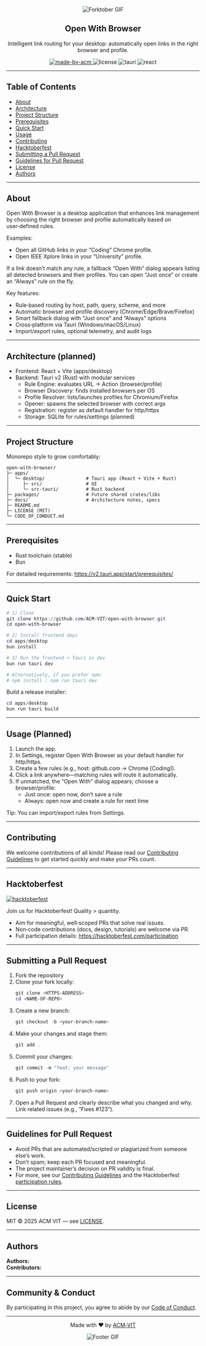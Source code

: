 <div align="center">

![Forktober GIF](https://raw.githubusercontent.com/ACM-VIT/.github/master/profile/acm_gif_banner.gif)

<h2>Open With Browser</h2>

<p>Intelligent link routing for your desktop: automatically open links in the right browser and profile.</p>

<p>
  <a href="https://acmvit.in/" target="_blank">
    <img alt="made-by-acm" src="https://img.shields.io/badge/MADE%20BY-ACM%20VIT-orange?style=flat-square&logo=acm&link=acmvit.in" />
  </a>
  <img alt="license" src="https://img.shields.io/badge/License-MIT-green.svg?style=flat-square" />
  <img alt="tauri" src="https://img.shields.io/badge/Tauri-v2-blue?style=flat-square" />
  <img alt="react" src="https://img.shields.io/badge/React-19-blue?style=flat-square" />
</p>

</div>

---

## Table of Contents
- [About](#about)
- [Architecture](#architecture)
- [Project Structure](#project-structure)
- [Prerequisites](#prerequisites)
- [Quick Start](#quick-start)
- [Usage](#usage)
- [Contributing](#contributing)
- [Hacktoberfest](#hacktoberfest)
- [Submitting a Pull Request](#submitting-a-pull-request)
- [Guidelines for Pull Request](#guidelines-for-pull-request)
- [License](#license)
- [Authors](#authors)

---

## About
Open With Browser is a desktop application that enhances link management by choosing the right browser and profile automatically based on user‑defined rules.

Examples:
- Open all GitHub links in your “Coding” Chrome profile.
- Open IEEE Xplore links in your “University” profile.

If a link doesn’t match any rule, a fallback “Open With” dialog appears listing all detected browsers and their profiles. You can open “Just once” or create an “Always” rule on the fly.

Key features:
- Rule‑based routing by host, path, query, scheme, and more
- Automatic browser and profile discovery (Chrome/Edge/Brave/Firefox)
- Smart fallback dialog with “Just once” and “Always” options
- Cross‑platform via Tauri (Windows/macOS/Linux)
- Import/export rules, optional telemetry, and audit logs

---

## Architecture (planned)

- Frontend: React + Vite (apps/desktop)
- Backend: Tauri v2 (Rust) with modular services
  - Rule Engine: evaluates URL → Action (browser/profile)
  - Browser Discovery: finds installed browsers per OS
  - Profile Resolver: lists/launches profiles for Chromium/Firefox
  - Opener: spawns the selected browser with correct args
  - Registration: register as default handler for http/https
  - Storage: SQLite for rules/settings (planned)

---

## Project Structure

Monorepo style to grow comfortably:

```
open-with-browser/
├─ apps/
│  └─ desktop/               # Tauri app (React + Vite + Rust)
│     ├─ src/                # UI
│     └─ src-tauri/          # Rust backend
├─ packages/                 # Future shared crates/libs
├─ docs/                     # Architecture notes, specs
├─ README.md
├─ LICENSE (MIT)
└─ CODE_OF_CONDUCT.md
```

---

## Prerequisites

- Rust toolchain (stable)
- Bun

For detailed requirements: https://v2.tauri.app/start/prerequisites/ 

---

## Quick Start

```powershell
# 1) Clone
git clone https://github.com/ACM-VIT/open-with-browser.git
cd open-with-browser

# 2) Install frontend deps
cd apps/desktop
bun install

# 3) Run the frontend + Tauri in dev
bun run tauri dev

# Alternatively, if you prefer npm:
# npm install ; npm run tauri dev
```

Build a release installer:

```powershell
cd apps/desktop
bun run tauri build
```

---

## Usage (Planned)

1) Launch the app.
2) In Settings, register Open With Browser as your default handler for http/https.
3) Create a few rules (e.g., host: github.com → Chrome [Coding]).
4) Click a link anywhere—matching rules will route it automatically.
5) If unmatched, the “Open With” dialog appears; choose a browser/profile:
   - Just once: open now, don’t save a rule
   - Always: open now and create a rule for next time

Tip: You can import/export rules from Settings.

---

## Contributing
We welcome contributions of all kinds! Please read our [Contributing Guidelines](CONTRIBUTING.md) to get started quickly and make your PRs count.

---

## Hacktoberfest

<p>
  <a href="https://hacktoberfest.com/" target="_blank">
    <img alt="hacktoberfest" src="https://img.shields.io/github/hacktoberfest/2025/ACM-VIT/open-with-browser?style=flat-square&labelColor=indigo" />
  </a>
</p>

Join us for Hacktoberfest! Quality > quantity.
- Aim for meaningful, well‑scoped PRs that solve real issues.
- Non‑code contributions (docs, design, tutorials) are welcome via PR.
- Full participation details: https://hacktoberfest.com/participation

---

## Submitting a Pull Request

1. Fork the repository
2. Clone your fork locally:
   ```powershell
   git clone <HTTPS-ADDRESS>
   cd <NAME-OF-REPO>
   ```
3. Create a new branch:
   ```powershell
   git checkout -b <your-branch-name>
   ```
4. Make your changes and stage them:
   ```powershell
   git add .
   ```
5. Commit your changes:
   ```powershell
   git commit -m "feat: your message"
   ```
6. Push to your fork:
   ```powershell
   git push origin <your-branch-name>
   ```
7. Open a Pull Request and clearly describe what you changed and why. Link related issues (e.g., “Fixes #123”).

---

## Guidelines for Pull Request
- Avoid PRs that are automated/scripted or plagiarized from someone else’s work.
- Don’t spam; keep each PR focused and meaningful.
- The project maintainer’s decision on PR validity is final.
- For more, see our [Contributing Guidelines](CONTRIBUTING.md) and the Hacktoberfest [participation rules](https://hacktoberfest.com/participation).

---

## License

MIT © 2025 ACM VIT — see [LICENSE](LICENSE).

---

## Authors

**Authors:** <!-- Add maintainers here -->  
**Contributors:** <!-- Generate contributors list using https://contributors-img.web.app/preview -->

---

## Community & Conduct
By participating in this project, you agree to abide by our [Code of Conduct](CODE_OF_CONDUCT.md).

---

<div align="center">
  
Made with ❤️ by <a href="https://acmvit.in/" target="_blank">ACM‑VIT</a>

![Footer GIF](https://raw.githubusercontent.com/ACM-VIT/.github/master/profile/domains.gif)

</div>

